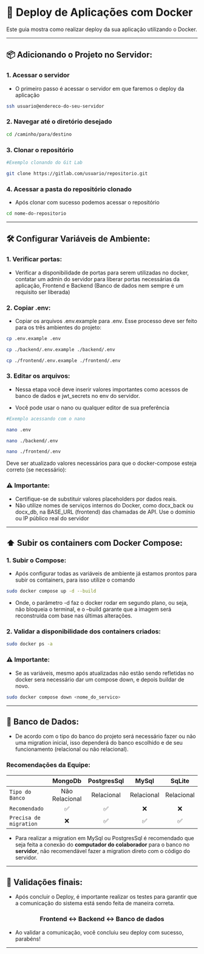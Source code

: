 # 🚀 Deploy de Aplicações com Docker

Este guia mostra como realizar deploy da sua aplicação utilizando o Docker.

---

## 📦 Adicionando o Projeto no Servidor:

### 1. Acessar o servidor

- O primeiro passo é acessar o servidor em que faremos o deploy da aplicação

```bash
ssh usuario@endereco-do-seu-servidor
```

### 2. Navegar até o diretório desejado

```bash
cd /caminho/para/destino
```

### 3. Clonar o repositório

```bash
#Exemplo clonando do Git Lab

git clone https://gitlab.com/usuario/repositorio.git
```

### 4. Acessar a pasta do repositório clonado

- Após clonar com sucesso podemos acessar o repositório

```bash
cd nome-do-repositorio
```

---

## 🛠️ Configurar Variáveis de Ambiente:

### 1. Verificar portas:

- Verificar a disponibilidade de portas para serem utilizadas no docker, contatar um admin do servidor para liberar portas necessárias da aplicação, Frontend e Backend (Banco de dados nem sempre é um requisito ser liberada)

### 2. Copiar .env:

- Copiar os arquivos .env.example para .env.
  Esse processo deve ser feito para os três ambientes do projeto:

```bash
cp .env.example .env

cp ./backend/.env.example ./backend/.env

cp ./frontend/.env.example ./frontend/.env
```

### 3. Editar os arquivos:

- Nessa etapa você deve inserir valores importantes como acessos de banco de dados e jwt_secrets no env do servidor.

- Você pode usar o nano ou qualquer editor de sua preferência

```bash
#Exemplo acessando com o nano

nano .env

nano ./backend/.env

nano ./frontend/.env
```

Deve ser atualizado valores necessários para que o docker-compose esteja correto (se necessário):

### ⚠️ Importante:

- Certifique-se de substituir valores placeholders por dados reais.
- Não utilize nomes de serviços internos do Docker, como docx_back ou docx_db, na BASE_URL (frontend) das chamadas de API. Use o domínio ou IP público real do servidor

---

## ⬆️ Subir os containers com Docker Compose:

### 1. Subir o Compose:

- Após configurar todas as variáveis de ambiente já estamos prontos para subir os containers, para isso utilize o comando

```bash
sudo docker compose up -d --build
```

- Onde, o parâmetro -d faz o docker rodar em segundo plano, ou seja, não bloqueia o terminal, e o –build garante que a imagem será reconstruída com base nas últimas alterações.

### 2. Validar a disponibilidade dos containers criados:

```bash
sudo docker ps -a
```

### ⚠️ Importante:

- Se as variáveis, mesmo após atualizadas não estão sendo refletidas no docker sera necessário dar um compose down, e depois buildar de novo.

```bash
sudo docker compose down <nome_do_servico>
```

---

## 🛂 Banco de Dados:

- De acordo com o tipo do banco do projeto será necessário fazer ou não uma migration inicial, isso dependerá do banco escolhido e de seu funcionamento (relacional ou não relacional).

### Recomendações da Equipe:

|                        |    MongoDb     | PostgresSql |   MySql    |   SqLite   |
| :--------------------- | :------------: | :---------: | :--------: | :--------: |
| `Tipo do Banco`        | Não Relacional | Relacional  | Relacional | Relacional |
| `Recomendado`          |       ✅       |     ✅      |     ❌     |     ❌     |
| `Precisa de migration` |       ❌       |     ✅      |     ✅     |     ✅     |

- Para realizar a migration em MySql ou PostgresSql é recomendado que seja feita a conexão do **computador do colaborador** para o banco no **servidor**, não recomendável fazer a migration direto com o código do servidor.

---

## 🔗 Validações finais:

- Após concluir o Deploy, é importante realizar os testes para garantir que a comunicação do sistema está sendo feita de maneira correta.
<h3 align="center">
 Frontend ↔️ Backend ↔️ Banco de dados
</h3>

- Ao validar a comunicação, você concluiu seu deploy com sucesso, parabéns!

---
